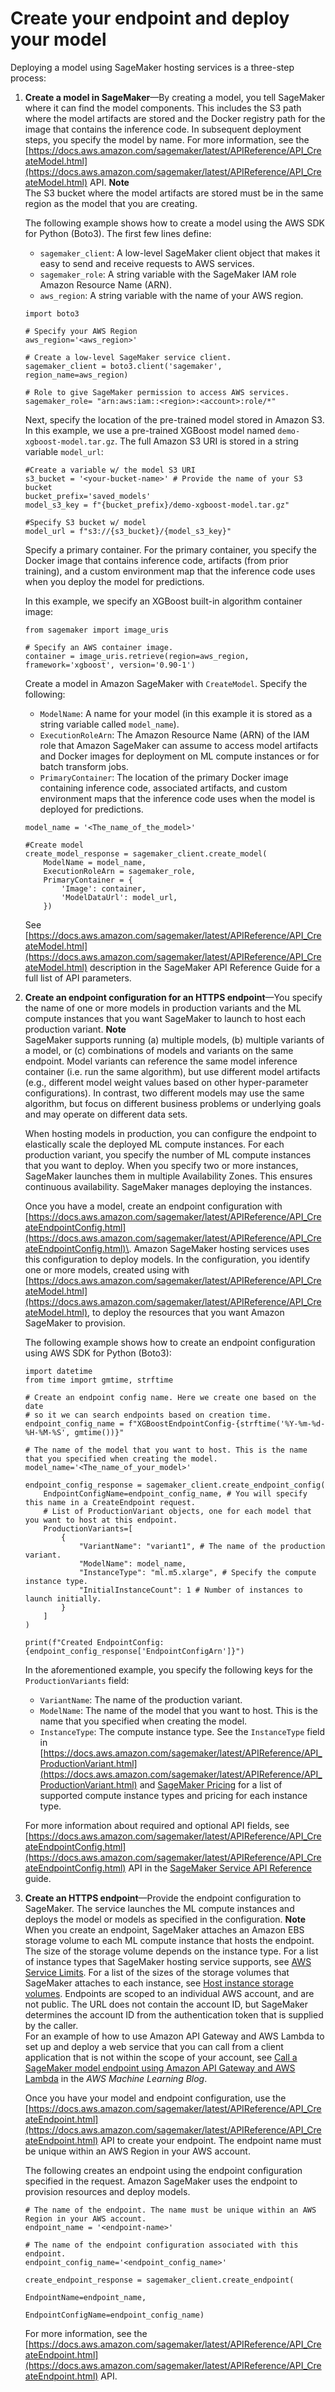 # Create your endpoint and deploy your model<a name="realtime-endpoints-deployment"></a>

Deploying a model using SageMaker hosting services is a three\-step process:

1. **Create a model in SageMaker**—By creating a model, you tell SageMaker where it can find the model components\. This includes the S3 path where the model artifacts are stored and the Docker registry path for the image that contains the inference code\. In subsequent deployment steps, you specify the model by name\. For more information, see the [https://docs.aws.amazon.com/sagemaker/latest/APIReference/API_CreateModel.html](https://docs.aws.amazon.com/sagemaker/latest/APIReference/API_CreateModel.html) API\.
**Note**  
The S3 bucket where the model artifacts are stored must be in the same region as the model that you are creating\.

   The following example shows how to create a model using the AWS SDK for Python \(Boto3\)\. The first few lines define:
   + `sagemaker_client`: A low\-level SageMaker client object that makes it easy to send and receive requests to AWS services\.
   + `sagemaker_role`: A string variable with the SageMaker IAM role Amazon Resource Name \(ARN\)\.
   + `aws_region`: A string variable with the name of your AWS region\.

   ```
   import boto3
   
   # Specify your AWS Region
   aws_region='<aws_region>'
   
   # Create a low-level SageMaker service client.
   sagemaker_client = boto3.client('sagemaker', region_name=aws_region)
   
   # Role to give SageMaker permission to access AWS services.
   sagemaker_role= "arn:aws:iam::<region>:<account>:role/*"
   ```

   Next, specify the location of the pre\-trained model stored in Amazon S3\. In this example, we use a pre\-trained XGBoost model named `demo-xgboost-model.tar.gz`\. The full Amazon S3 URI is stored in a string variable `model_url`:

   ```
   #Create a variable w/ the model S3 URI
   s3_bucket = '<your-bucket-name>' # Provide the name of your S3 bucket
   bucket_prefix='saved_models'
   model_s3_key = f"{bucket_prefix}/demo-xgboost-model.tar.gz"
   
   #Specify S3 bucket w/ model
   model_url = f"s3://{s3_bucket}/{model_s3_key}"
   ```

   Specify a primary container\. For the primary container, you specify the Docker image that contains inference code, artifacts \(from prior training\), and a custom environment map that the inference code uses when you deploy the model for predictions\.

    In this example, we specify an XGBoost built\-in algorithm container image: 

   ```
   from sagemaker import image_uris
   
   # Specify an AWS container image. 
   container = image_uris.retrieve(region=aws_region, framework='xgboost', version='0.90-1')
   ```

   Create a model in Amazon SageMaker with `CreateModel`\. Specify the following:
   + `ModelName`: A name for your model \(in this example it is stored as a string variable called `model_name`\)\.
   + `ExecutionRoleArn`: The Amazon Resource Name \(ARN\) of the IAM role that Amazon SageMaker can assume to access model artifacts and Docker images for deployment on ML compute instances or for batch transform jobs\.
   + `PrimaryContainer`: The location of the primary Docker image containing inference code, associated artifacts, and custom environment maps that the inference code uses when the model is deployed for predictions\.

   ```
   model_name = '<The_name_of_the_model>'
   
   #Create model
   create_model_response = sagemaker_client.create_model(
       ModelName = model_name,
       ExecutionRoleArn = sagemaker_role,
       PrimaryContainer = {
           'Image': container,
           'ModelDataUrl': model_url,
       })
   ```

   See [https://docs.aws.amazon.com/sagemaker/latest/APIReference/API_CreateModel.html](https://docs.aws.amazon.com/sagemaker/latest/APIReference/API_CreateModel.html) description in the SageMaker API Reference Guide for a full list of API parameters\.

1. **Create an endpoint configuration for an HTTPS endpoint**—You specify the name of one or more models in production variants and the ML compute instances that you want SageMaker to launch to host each production variant\.
**Note**  
 SageMaker supports running \(a\) multiple models, \(b\) multiple variants of a model, or \(c\) combinations of models and variants on the same endpoint\. Model variants can reference the same model inference container \(i\.e\. run the same algorithm\), but use different model artifacts \(e\.g\., different model weight values based on other hyper\-parameter configurations\)\. In contrast, two different models may use the same algorithm, but focus on different business problems or underlying goals and may operate on different data sets\. 

   When hosting models in production, you can configure the endpoint to elastically scale the deployed ML compute instances\. For each production variant, you specify the number of ML compute instances that you want to deploy\. When you specify two or more instances, SageMaker launches them in multiple Availability Zones\. This ensures continuous availability\. SageMaker manages deploying the instances\. 

   Once you have a model, create an endpoint configuration with [https://docs.aws.amazon.com/sagemaker/latest/APIReference/API_CreateEndpointConfig.html](https://docs.aws.amazon.com/sagemaker/latest/APIReference/API_CreateEndpointConfig.html)\. Amazon SageMaker hosting services uses this configuration to deploy models\. In the configuration, you identify one or more models, created using with [https://docs.aws.amazon.com/sagemaker/latest/APIReference/API_CreateModel.html](https://docs.aws.amazon.com/sagemaker/latest/APIReference/API_CreateModel.html), to deploy the resources that you want Amazon SageMaker to provision\.

   The following example shows how to create an endpoint configuration using AWS SDK for Python \(Boto3\):

   ```
   import datetime
   from time import gmtime, strftime
   
   # Create an endpoint config name. Here we create one based on the date  
   # so it we can search endpoints based on creation time.
   endpoint_config_name = f"XGBoostEndpointConfig-{strftime('%Y-%m-%d-%H-%M-%S', gmtime())}"
   
   # The name of the model that you want to host. This is the name that you specified when creating the model.
   model_name='<The_name_of_your_model>'
   
   endpoint_config_response = sagemaker_client.create_endpoint_config(
       EndpointConfigName=endpoint_config_name, # You will specify this name in a CreateEndpoint request.
       # List of ProductionVariant objects, one for each model that you want to host at this endpoint.
       ProductionVariants=[
           {
               "VariantName": "variant1", # The name of the production variant.
               "ModelName": model_name, 
               "InstanceType": "ml.m5.xlarge", # Specify the compute instance type.
               "InitialInstanceCount": 1 # Number of instances to launch initially.
           }
       ]
   )
   
   print(f"Created EndpointConfig: {endpoint_config_response['EndpointConfigArn']}")
   ```

   In the aforementioned example, you specify the following keys for the `ProductionVariants` field:
   + `VariantName`: The name of the production variant\.
   + `ModelName`: The name of the model that you want to host\. This is the name that you specified when creating the model\.
   + `InstanceType`: The compute instance type\. See the `InstanceType` field in [https://docs.aws.amazon.com/sagemaker/latest/APIReference/API_ProductionVariant.html](https://docs.aws.amazon.com/sagemaker/latest/APIReference/API_ProductionVariant.html) and [SageMaker Pricing](https://aws.amazon.com/sagemaker/pricing/) for a list of supported compute instance types and pricing for each instance type\.

   For more information about required and optional API fields, see [https://docs.aws.amazon.com/sagemaker/latest/APIReference/API_CreateEndpointConfig.html](https://docs.aws.amazon.com/sagemaker/latest/APIReference/API_CreateEndpointConfig.html) API in the [SageMaker Service API Reference](https://docs.aws.amazon.com/sagemaker/latest/APIReference/API_Operations_Amazon_SageMaker_Service.html) guide\.

1. **Create an HTTPS endpoint**—Provide the endpoint configuration to SageMaker\. The service launches the ML compute instances and deploys the model or models as specified in the configuration\.
**Note**  
When you create an endpoint, SageMaker attaches an Amazon EBS storage volume to each ML compute instance that hosts the endpoint\. The size of the storage volume depends on the instance type\. For a list of instance types that SageMaker hosting service supports, see [AWS Service Limits](https://docs.aws.amazon.com/general/latest/gr/aws_service_limits.html#limits_sagemaker)\. For a list of the sizes of the storage volumes that SageMaker attaches to each instance, see [Host instance storage volumes](host-instance-storage.md)\.
Endpoints are scoped to an individual AWS account, and are not public\. The URL does not contain the account ID, but SageMaker determines the account ID from the authentication token that is supplied by the caller\.  
For an example of how to use Amazon API Gateway and AWS Lambda to set up and deploy a web service that you can call from a client application that is not within the scope of your account, see [Call a SageMaker model endpoint using Amazon API Gateway and AWS Lambda](https://aws.amazon.com/blogs/machine-learning/call-an-amazon-sagemaker-model-endpoint-using-amazon-api-gateway-and-aws-lambda/) in the *AWS Machine Learning Blog*\.

   Once you have your model and endpoint configuration, use the [https://docs.aws.amazon.com/sagemaker/latest/APIReference/API_CreateEndpoint.html](https://docs.aws.amazon.com/sagemaker/latest/APIReference/API_CreateEndpoint.html) API to create your endpoint\. The endpoint name must be unique within an AWS Region in your AWS account\. 

   The following creates an endpoint using the endpoint configuration specified in the request\. Amazon SageMaker uses the endpoint to provision resources and deploy models\.

   ```
   # The name of the endpoint. The name must be unique within an AWS Region in your AWS account.
   endpoint_name = '<endpoint-name>' 
   
   # The name of the endpoint configuration associated with this endpoint.
   endpoint_config_name='<endpoint_config_name>'
   
   create_endpoint_response = sagemaker_client.create_endpoint(
                                               EndpointName=endpoint_name, 
                                               EndpointConfigName=endpoint_config_name)
   ```

   For more information, see the [https://docs.aws.amazon.com/sagemaker/latest/APIReference/API_CreateEndpoint.html](https://docs.aws.amazon.com/sagemaker/latest/APIReference/API_CreateEndpoint.html) API\.